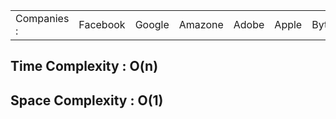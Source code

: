 <table>
  <tr>
    <td>Companies : </td>
    <td>Facebook</td>
    <td>Google</td>
    <td>Amazone</td>
    <td>Adobe</td>
    <td>Apple</td>
    <td>Bytedance</td>
  </tr>
</table>

<h2>Time Complexity : O(n)</h2>
<h2>Space Complexity : O(1)</h2>
